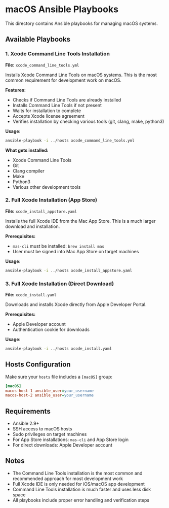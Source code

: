 # macOS Ansible Playbooks

This directory contains Ansible playbooks for managing macOS systems.

## Available Playbooks

### 1. Xcode Command Line Tools Installation
**File:** `xcode_command_line_tools.yml`

Installs Xcode Command Line Tools on macOS systems. This is the most common requirement for development work on macOS.

**Features:**
- Checks if Command Line Tools are already installed
- Installs Command Line Tools if not present
- Waits for installation to complete
- Accepts Xcode license agreement
- Verifies installation by checking various tools (git, clang, make, python3)

**Usage:**
```bash
ansible-playbook -i ../hosts xcode_command_line_tools.yml
```

**What gets installed:**
- Xcode Command Line Tools
- Git
- Clang compiler
- Make
- Python3
- Various other development tools

### 2. Full Xcode Installation (App Store)
**File:** `xcode_install_appstore.yaml`

Installs the full Xcode IDE from the Mac App Store. This is a much larger download and installation.

**Prerequisites:**
- `mas-cli` must be installed: `brew install mas`
- User must be signed into Mac App Store on target machines

**Usage:**
```bash
ansible-playbook -i ../hosts xcode_install_appstore.yaml
```

### 3. Full Xcode Installation (Direct Download)
**File:** `xcode_install.yaml`

Downloads and installs Xcode directly from Apple Developer Portal.

**Prerequisites:**
- Apple Developer account
- Authentication cookie for downloads

**Usage:**
```bash
ansible-playbook -i ../hosts xcode_install.yaml
```

## Hosts Configuration

Make sure your `hosts` file includes a `[macOS]` group:

```ini
[macOS]
macos-host-1 ansible_user=your_username
macos-host-2 ansible_user=your_username
```

## Requirements

- Ansible 2.9+
- SSH access to macOS hosts
- Sudo privileges on target machines
- For App Store installations: `mas-cli` and App Store login
- For direct downloads: Apple Developer account

## Notes

- The Command Line Tools installation is the most common and recommended approach for most development work
- Full Xcode IDE is only needed for iOS/macOS app development
- Command Line Tools installation is much faster and uses less disk space
- All playbooks include proper error handling and verification steps 